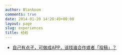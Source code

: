 ```yaml
---
author: Blanboom
comments: true
date: 2014-01-20 14:20:49+00:00
layout: page
slug: experiences
title: 经验
---
```


- [自己有点子，可做成APP，该找谁合作或者「投稿」？](http://www.zhihu.com/question/22400134)